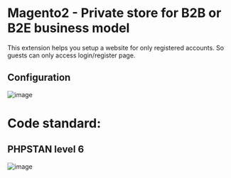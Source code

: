 # Magento2 - Private store for B2B or B2E business model
This extension helps you setup a website for only registered accounts. So guests can only access login/register page.

## Configuration
![image](https://user-images.githubusercontent.com/820411/144697589-f4bf9658-154b-4e09-9b33-875c4269fb30.png)




# Code standard:
## PHPSTAN level 6
![image](https://user-images.githubusercontent.com/820411/144697503-06b55e7d-3876-4119-821a-6482cea0c9a5.png)
